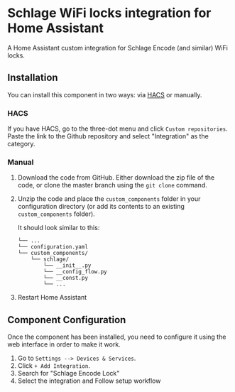 # Schlage WiFi locks integration for Home Assistant
A Home Assistant custom integration for Schlage Encode (and similar) WiFi locks.

## Installation

You can install this component in two ways: via
[HACS](https://github.com/hacs/integration) or manually.

### HACS

If you have HACS, go to the three-dot menu and click `Custom
repositories`. Paste the link to the Github repository and select "Integration"
as the category.

### Manual

1.  Download the code from GitHub. Either download the zip file of the code, or
    clone the master branch using the `git clone` command.
2.  Unzip the code and place the `custom_components` folder in your
    configuration directory (or add its contents to an existing
    `custom_components` folder).

    It should look similar to this:

    ```shell
    └── ...
    └── configuration.yaml
    └── custom_components/
        └── schlage/
            └── __init__.py
            └── __config_flow.py
            └── __const.py
            └── ...
    ```

3.  Restart Home Assistant

## Component Configuration

Once the component has been installed, you need to configure it using the web interface in order to make it work.

1.  Go to `Settings --> Devices & Services`.
2.  Click `+ Add Integration`.
3.  Search for "Schlage Encode Lock"
4.  Select the integration and Follow setup workflow
